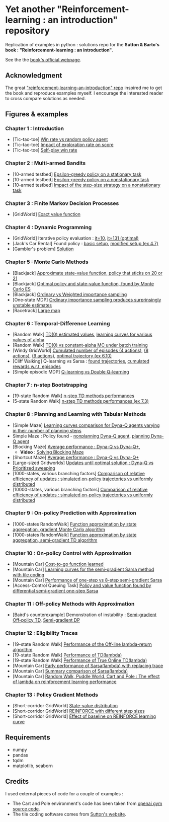 # Yet another "Reinforcement-learning : an introduction" repository

Replication of examples in python : solutions repo for the **Sutton & Barto's book : "Reinforcement-learning : an introduction"**.

See the the [book's official webpage](http://incompleteideas.net/book/the-book-2nd.html).


## Acknowledgment
The great ["reinforcement-learning-an-introduction" repo](https://github.com/ShangtongZhang/reinforcement-learning-an-introduction) inspired me to get the book and reproduce examples myself. I encourage the interested reader to cross compare solutions as needed.


## Figures & examples

### Chapter 1 : Introduction
* \[Tic-tac-toe\] [Win rate vs random policy agent](https://raw.githubusercontent.com/Johann-Huber/yet-another-rl-sutton-barto-py/master/chap01-Tictactoe_greedy_temporal_learning/figures/play_against_random_opponent_win_rate.png)
* \[Tic-tac-toe\] [Impact of exploration rate on score](https://raw.githubusercontent.com/Johann-Huber/yet-another-rl-sutton-barto-py/master/chap01-Tictactoe_greedy_temporal_learning/figures/score_wrt_exploration_rate.png)
* \[Tic-tac-toe\] [Self-play win rate](https://raw.githubusercontent.com/Johann-Huber/yet-another-rl-sutton-barto-py/master/chap01-Tictactoe_greedy_temporal_learning/figures/self_play_win_rate.png)



### Chapter 2 : Multi-armed Bandits
* \[10-armed testbed\] [Epsilon-greedy policy on a stationary task](https://raw.githubusercontent.com/Johann-Huber/yet-another-rl-sutton-barto-py/master/chap02-bandit_problem/figures/rwds_epsilon_greedy_stationary.png)
* \[10-armed testbed\] [Epsilon-greedy policy on a nonstationary task](https://raw.githubusercontent.com/Johann-Huber/yet-another-rl-sutton-barto-py/master/chap02-bandit_problem/figures/rwds_epsilon_greedy_nonstationary.png)
* \[10-armed testbed\] [Impact of the step-size strategy on a nonstationary task](https://raw.githubusercontent.com/Johann-Huber/yet-another-rl-sutton-barto-py/master/chap02-bandit_problem/figures/rwds_step_size_strategies_nonstationnary.png)


### Chapter 3 : Finite Markov Decision Processes
* \[GridWorld\] [Exact value function](https://raw.githubusercontent.com/Johann-Huber/yet-another-rl-sutton-barto-py/master/chap03-finite_MDP/figures/gridworld_exact_value_function.png)


### Chapter 4 : Dynamic Programming
* \[GridWorld\] Iterative policy evaluation : [it=10](https://raw.githubusercontent.com/Johann-Huber/yet-another-rl-sutton-barto-py/master/chap04-dynamic_programming/figures/iterative_policy_evaluation_k10.png), [it=131 (optimal)](https://raw.githubusercontent.com/Johann-Huber/yet-another-rl-sutton-barto-py/master/chap04-dynamic_programming/figures/iterative_policy_evaluation_optimal_policy.png)
* \[Jack's Car Rental\] Found policy : [basic setup](https://raw.githubusercontent.com/Johann-Huber/yet-another-rl-sutton-barto-py/master/chap04-dynamic_programming/figures/policy_opti_book_case_subplots.png), [modified setup (ex 4.7)](https://raw.githubusercontent.com/Johann-Huber/yet-another-rl-sutton-barto-py/master/chap04-dynamic_programming/figures/policy_opti_changed_case_subplots.png)
* \[Gambler's problem\] [Solution](https://raw.githubusercontent.com/Johann-Huber/yet-another-rl-sutton-barto-py/master/chap04-dynamic_programming/figures/gamblers_problem_curves.png)


### Chapter 5 : Monte Carlo Methods
* \[Blackjack\] [Approximate state-value function, policy that sticks on 20 or 21](https://raw.githubusercontent.com/Johann-Huber/yet-another-rl-sutton-barto-py/master/chap05-monte_carlo_methods/figures/first_visit_mc_prediction_blackjack.png)
* \[Blackjack\] [Optimal policy and state-value function, found by Monte Carlo ES](https://raw.githubusercontent.com/Johann-Huber/yet-another-rl-sutton-barto-py/master/chap05-monte_carlo_methods/figures/mc_exploring_starts.png)
* \[Blackjack\] [Ordinary vs Weighted importance sampling](https://raw.githubusercontent.com/Johann-Huber/yet-another-rl-sutton-barto-py/master/chap05-monte_carlo_methods/figures/black_jack_offpolicy_ordinary_weighted.png)
* \[One-state MDP\] [Ordinary importance sampling produces surprinsingly unstable estimates](https://raw.githubusercontent.com/Johann-Huber/yet-another-rl-sutton-barto-py/master/chap05-monte_carlo_methods/figures/off_policy_ordinary_infinite_variance.png)
* \[Racetrack\] [Large map](https://raw.githubusercontent.com/Johann-Huber/yet-another-rl-sutton-barto-py/master/chap05-monte_carlo_methods/figures/racetrack_large.png)


### Chapter 6 : Temporal-Difference Learning
* \[Random Walk\] [TD(0) estimated values](https://raw.githubusercontent.com/Johann-Huber/yet-another-rl-sutton-barto-py/master/chap06-temporal_difference_learning/figures/random_walk_td_values.png), [learning curves for various values of alpha](https://raw.githubusercontent.com/Johann-Huber/yet-another-rl-sutton-barto-py/master/chap06-temporal_difference_learning/figures/random_walk_rms_errors.png)
* \[Random Walk\] [TD(0) vs constant-alpha MC under batch training](https://raw.githubusercontent.com/Johann-Huber/yet-another-rl-sutton-barto-py/master/chap06-temporal_difference_learning/figures/random_walk_batch_training.png)
* \[Windy GridWorld\] [Cumulated number of episodes (4 actions)](https://raw.githubusercontent.com/Johann-Huber/yet-another-rl-sutton-barto-py/master/chap06-temporal_difference_learning/figures/windy_gridworld_4actions_cumstep_episodes.png), [(8 actions)](https://raw.githubusercontent.com/Johann-Huber/yet-another-rl-sutton-barto-py/master/chap06-temporal_difference_learning/figures/windy_gridworld_8actions_cumstep_episodes.png), [(9 actions)](https://raw.githubusercontent.com/Johann-Huber/yet-another-rl-sutton-barto-py/master/chap06-temporal_difference_learning/figures/windy_gridworld_9actions_cumstep_episodes.png), [optimal trajectory (ex 6.10)](https://raw.githubusercontent.com/Johann-Huber/yet-another-rl-sutton-barto-py/master/chap06-temporal_difference_learning/figures/windy_gridworld_optimal_trajectory.png)
* \[Cliff Walking\] Q-learning vs Sarsa : [found trajectories](https://raw.githubusercontent.com/Johann-Huber/yet-another-rl-sutton-barto-py/master/chap06-temporal_difference_learning/figures/cliff_walking_trajectories.png), [cumulated rewards w.r.t. episodes](https://raw.githubusercontent.com/Johann-Huber/yet-another-rl-sutton-barto-py/master/chap06-temporal_difference_learning/figures/cliff_walking_rewards.png)
* \[Simple episodic MDP\] [Q-learning vs Double Q-learning](https://raw.githubusercontent.com/Johann-Huber/yet-another-rl-sutton-barto-py/master/chap06-temporal_difference_learning/figures/maximization_bias_double_learning.png)


### Chapter 7 : n-step Bootstrapping
* \[19-state Random Walk\] [n-step TD methods performances](https://raw.githubusercontent.com/Johann-Huber/yet-another-rl-sutton-barto-py/master/chap07-n_step_bootstrapping/figures/n_step_td_random_walk.png)
* \[5-state Random Walk\] [n-step TD methods performances (ex 7.3)](https://raw.githubusercontent.com/Johann-Huber/yet-another-rl-sutton-barto-py/master/chap07-n_step_bootstrapping/figures/n_step_td_random_walk_5_states.png)


### Chapter 8 : Planning and Learning with Tabular Methods
* \[Simple Maze\] [Learning curves comparison for Dyna-Q agents varying in their number of planning steps](https://raw.githubusercontent.com/Johann-Huber/yet-another-rl-sutton-barto-py/master/chap08_planning_and_learning_tabular_methods/figures/steps_per_episodes_wrt_planning.png)
* Simple Maze : Policy found - [nonplanning Dyna-Q agent](https://raw.githubusercontent.com/Johann-Huber/yet-another-rl-sutton-barto-py/master/chap08_planning_and_learning_tabular_methods/figures/without_planning_n0_episode2.png?token=AKN4L7K7KHHRIGD6H5VEKCLANSFHK), [planning Dyna-Q agent](https://raw.githubusercontent.com/Johann-Huber/yet-another-rl-sutton-barto-py/master/chap08_planning_and_learning_tabular_methods/figures/without_planning_n0_episode2.png?token=AKN4L7K7KHHRIGD6H5VEKCLANSFHK)
* \[Blocking Maze\] [Average performance : Dyna-Q vs Dyna-Q+](https://raw.githubusercontent.com/Johann-Huber/yet-another-rl-sutton-barto-py/master/chap08_planning_and_learning_tabular_methods/figures/dyna_q_obstacle_shift_adaptation.png),
	* **Video** : [Solving Blocking Maze](https://www.youtube.com/watch?v=99SmY9es3ow)
* \[Shortcut Maze\] [Average performance : Dyna-Q vs Dyna-Q+](https://raw.githubusercontent.com/Johann-Huber/yet-another-rl-sutton-barto-py/master/chap08_planning_and_learning_tabular_methods/figures/dyna_q_shortcut_opening_adaptation.png)
* \[Large-sized Gridworlds\] [Updates until optimal solution : Dyna-Q vs Prioritized sweeping](https://raw.githubusercontent.com/Johann-Huber/yet-another-rl-sutton-barto-py/master/chap08_planning_and_learning_tabular_methods/figures/prioritized_sweeping_on_mazes.png)
* \[1000-states, various branching factors\] [Comparison of relative efficiency of updates : simulated on-policy trajectories vs uniformly distributed](https://raw.githubusercontent.com/Johann-Huber/yet-another-rl-sutton-barto-py/master/chap08_planning_and_learning_tabular_methods/figures/trajectory_sampling_8_8_up.png)
* \[10000-states, various branching factors\] [Comparison of relative efficiency of updates : simulated on-policy trajectories vs uniformly distributed](https://raw.githubusercontent.com/Johann-Huber/yet-another-rl-sutton-barto-py/master/chap08_planning_and_learning_tabular_methods/figures/trajectory_sampling_8_8_down.png)


### Chapter 9 : On-policy Prediction with Approximation
* \[1000-states RandomWalk\] [Function approximation by state aggregation, gradient Monte Carlo algorithm](https://raw.githubusercontent.com/Johann-Huber/yet-another-rl-sutton-barto-py/master/chap09-on_policy_prediction_with_approximation/figures/gradient_mc_state_aggreg_random_walk.png)
* \[1000-states RandomWalk\] [Function approximation by state aggregation, semi-gradient TD algorithm](https://raw.githubusercontent.com/Johann-Huber/yet-another-rl-sutton-barto-py/master/chap09-on_policy_prediction_with_approximation/figures/semi_grad_td0_state_aggreg_random_walk.png)


### Chapter 10 : On-policy Control with Approximation
* \[Mountain Car\] [Cost-to-go function learned](https://raw.githubusercontent.com/Johann-Huber/yet-another-rl-sutton-barto-py/master/chap10-on_policy_control_with_approximation/figures/mountain_car_semi_gradient_sarsa_3d_plots_(ticks2correct).png)
* \[Mountain Car\] [Learning curves for the semi-gradient Sarsa method with tile coding](https://raw.githubusercontent.com/Johann-Huber/yet-another-rl-sutton-barto-py/master/chap10-on_policy_control_with_approximation/figures/mountain_car_semi_gradient_sarsa.png)
* \[Mountain Car\] [Performance of one-step vs 8-step semi-gradient Sarsa](https://raw.githubusercontent.com/Johann-Huber/yet-another-rl-sutton-barto-py/master/chap10-on_policy_control_with_approximation/figures/mountain_car_semi_gradient_sarsa_n_steps.png)
* \[Access-Control Queuing Task\] [Policy and value function found by differential semi-gradient one-step Sarsa](https://raw.githubusercontent.com/Johann-Huber/yet-another-rl-sutton-barto-py/master/chap10-on_policy_control_with_approximation/figures/access_control_queuing_task_policy_q_value.png)


### Chapter 11 : Off-policy Methods with Approximation
* \[Baird's counterexample\] Demonstration of instability : [Semi-gradient Off-policy TD](https://raw.githubusercontent.com/Johann-Huber/yet-another-rl-sutton-barto-py/master/chap11-off_policy_methods_with_approximation/figures/baird_counterexemple_divergent_weights_TD_method.png), [Semi-gradient DP](https://raw.githubusercontent.com/Johann-Huber/yet-another-rl-sutton-barto-py/master/chap11-off_policy_methods_with_approximation/figures/baird_counterexemple_divergent_weights_DP_method.png)


### Chapter 12 : Eligibility Traces
* \[19-state Random Walk\] [Performance of the Off-line lambda-return algorithm](https://raw.githubusercontent.com/Johann-Huber/yet-another-rl-sutton-barto-py/master/chap12-eligibility_traces/figures/offline_lambda_return_random_walk.png)
* \[19-state Random Walk\] [Performance of TD(lambda)](https://raw.githubusercontent.com/Johann-Huber/yet-another-rl-sutton-barto-py/master/chap12-eligibility_traces/figures/td_lambda_random_walk.png)
* \[19-state Random Walk\] [Performance of True Online TD(lambda)](https://raw.githubusercontent.com/Johann-Huber/yet-another-rl-sutton-barto-py/master/chap12-eligibility_traces/figures/true_online_td_lambda_random_walk_alpha_range.png)
* \[Mountain Car\] [Early performance of Sarsa(lambda) with replacing trace](https://raw.githubusercontent.com/Johann-Huber/yet-another-rl-sutton-barto-py/master/chap12-eligibility_traces/figures/mountain_car_sarsa_lambda_with_replacing_traces.png)
* \[Mountain Car\] [Summary comparison of Sarsa(lambda)](https://raw.githubusercontent.com/Johann-Huber/yet-another-rl-sutton-barto-py/master/chap12-eligibility_traces/figures/mountain_car_sarsa_lambda_algo_compare.png)
* \[Mountain Car\] [Random Walk, Puddle World, Cart and Pole : The effect of lambda on reinforcement learning performance](https://raw.githubusercontent.com/Johann-Huber/yet-another-rl-sutton-barto-py/master/chap12-eligibility_traces/figures/lambda_effect_on_rl.png)


### Chapter 13 : Policy Gradient Methods
* \[Short-corridor GridWorld\] [State-value distribution](https://raw.githubusercontent.com/Johann-Huber/yet-another-rl-sutton-barto-py/master/chap13-policy_gradient_methods/figures/short_corridor_switched_actions_state_values_distrib.png)
* \[Short-corridor GridWorld\] [REINFORCE with different step sizes](https://raw.githubusercontent.com/Johann-Huber/yet-another-rl-sutton-barto-py/master/chap13-policy_gradient_methods/figures/reinforce_mc_reward_curves.png)
* \[Short-corridor GridWorld\] [Effect of baseline on REINFORCE learning curve](https://raw.githubusercontent.com/Johann-Huber/yet-another-rl-sutton-barto-py/master/chap13-policy_gradient_methods/figures/reinforce_mc_baseline_reward_curves.png)



## Requirements
* numpy
* pandas
* tqdm
* matplotlib, seaborn


## Credits
I used external pieces of code for a couple of examples :
* The Cart and Pole environment's code has been taken from [openai gym source code](https://github.com/openai/gym/blob/master/gym/envs/classic_control/cartpole.py#L14).
* The tile coding software comes from [Sutton's website](http://www.incompleteideas.net/tiles/tiles3.html).
